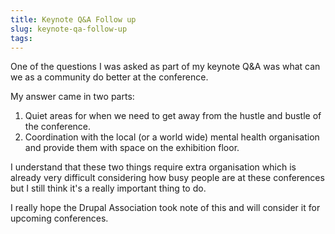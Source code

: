 ```yaml
---
title: Keynote Q&A Follow up
slug: keynote-qa-follow-up
tags:
---
```

One of the questions I was asked as part of my keynote Q&A was what can we as a community do better at the conference.

My answer came in two parts:

1. Quiet areas for when we need to get away from the hustle and bustle of the conference.
2. Coordination with the local (or a world wide) mental health organisation and provide them with space on the exhibition floor.

I understand that these two things require extra organisation which is already very difficult considering how busy people are at these conferences but I still think it's a really important thing to do.

I really hope the Drupal Association took note of this and will consider it for upcoming conferences.
